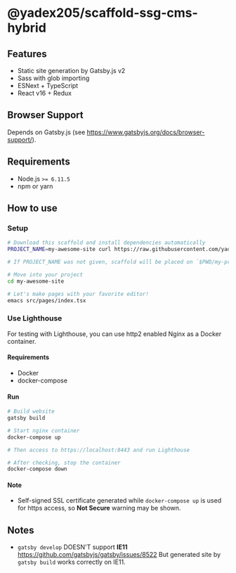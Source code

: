@yadex205/scaffold-ssg-cms-hybrid
=================================

Features
--------

* Static site generation by Gatsby.js v2
* Sass with glob importing
* ESNext + TypeScript
* React v16 + Redux


Browser Support
---------------

Depends on Gatsby.js (see https://www.gatsbyjs.org/docs/browser-support/).


Requirements
------------

* Node.js `>= 6.11.5`
* npm or yarn


How to use
----------

### Setup

```bash
# Download this scaffold and install dependencies automatically
PROJECT_NAME=my-awesome-site curl https://raw.githubusercontent.com/yadex205/scaffold-ssg-cms-hybrid/master/tsconfig.json | node

# If PROJECT_NAME was not given, scaffold will be placed on `$PWD/my-project`

# Move into your project
cd my-awesome-site

# Let's make pages with your favorite editor!
emacs src/pages/index.tsx
```

### Use Lighthouse

For testing with Lighthouse, you can use http2 enabled Nginx as a Docker container.


#### Requirements

* Docker
* docker-compose

#### Run

```bash
# Build website
gatsby build

# Start nginx container
docker-compose up

# Then access to https://localhost:8443 and run Lighthouse

# After checking, stop the container
docker-compose down
```

#### Note

* Self-signed SSL certificate generated while `docker-compose up` is used for https access, so **Not Secure** warning may be shown.


Notes
-----

* `gatsby develop` DOESN'T support **IE11** https://github.com/gatsbyjs/gatsby/issues/8522
  But generated site by `gatsby build` works correctly on IE11.

